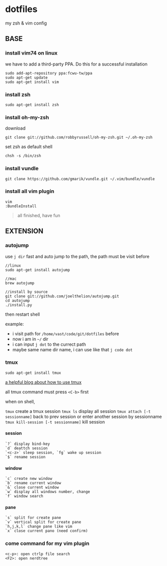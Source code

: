 dotfiles
========

my zsh &amp; vim config

## BASE

### install vim74 on linux

we have to add a third-party PPA. Do this for a successful installation

    sudo add-apt-repository ppa:fcwu-tw/ppa
    sudo apt-get update
    sudo apt-get install vim

### install zsh

    sudo apt-get install zsh

### install oh-my-zsh

download

    git clone git://github.com/robbyrussell/oh-my-zsh.git ~/.oh-my-zsh

set zsh as default shell

    chsh -s /bin/zsh

### install vundle

    git clone https://github.com/gmarik/vundle.git ~/.vim/bundle/vundle

### install all vim plugin

    vim
    :BundleInstall

> all finished, have fun

## EXTENSION

### autojump

use `j dir` fast and auto jump to the path, the path must be visit before

    //linux
    sudo apt-get install autojump

    //mac
    brew autojump

    //install by source
    git clone git://github.com/joelthelion/autojump.git
    cd autojump
    ./install.py

then restart shell

example:

* i visit path for `/home/vast/code/git/dotfiles` before
* now i am in `~/` dir
* i can input `j dot` to the currect path
* maybe same name dir name, i can use like that `j code dot`

### tmux

    sudo apt-get install tmux
    
[a helpful blog about how to use tmux](http://foocoder.com/blog/zhong-duan-huan-jing-zhi-tmux.html/)

all tmux command must press `<C-b>` first

when on shell, 

`tmux` create a tmux session
`tmux ls` display all session
`tmux attach [-t sessionname]` back to prev session or enter another session by sessionname
`tmux kill-session [-t sessionname]` kill session

#### session
    `?` display bind-key
    `d` deattch session
    `<c-z>` sleep session, `fg` wake up session
    `$` rename session

#### window

    `c` create new window
    `b` rename current window
    `&` close current window
    `w` display all windows number, change
    `f` window search

#### pane

    `s` split for create pane
    `v` vertical split for create pane
    `h,j,k,l` change pane like vim
    `x` close current pano (need confirm)





### come command for my vim plugin
    
    <c-p>: open ctrlp file search
    <F2>: open nerdtree 
